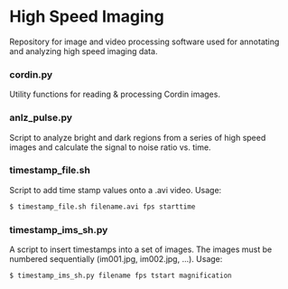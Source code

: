 # High Speed Imaging
Repository for image and video processing software used for annotating and analyzing high speed imaging data.

### cordin.py
Utility functions for reading & processing Cordin images.

### anlz_pulse.py
Script to analyze bright and dark regions from a series of high speed images and calculate the signal to noise ratio vs. time.

### timestamp_file.sh
Script to add time stamp values onto a .avi video. Usage: 
```bash
$ timestamp_file.sh filename.avi fps starttime
```

### timestamp_ims_sh.py
A script to insert timestamps into a set of images. The images must be numbered sequentially (im001.jpg, im002.jpg, ...). Usage:
```bash
$ timestamp_ims_sh.py filename fps tstart magnification
```
